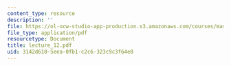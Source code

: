 ```yaml
---
content_type: resource
description: ''
file: https://ol-ocw-studio-app-production.s3.amazonaws.com/courses/mas-865j-quantum-information-science-spring-2006/3142d6105eea0fb1c2c6323c9c3f64e0_lecture_12.pdf
file_type: application/pdf
resourcetype: Document
title: lecture_12.pdf
uid: 3142d610-5eea-0fb1-c2c6-323c9c3f64e0
---
```

